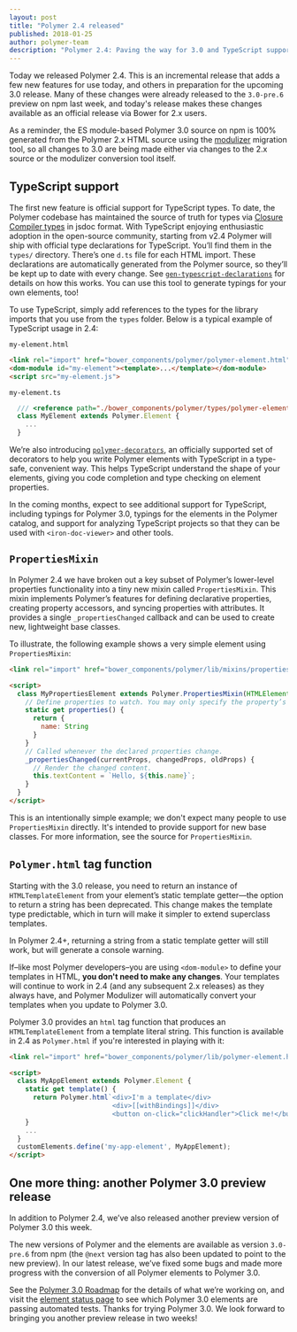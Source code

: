 ```yaml
---
layout: post
title: "Polymer 2.4 released"
published: 2018-01-25
author: polymer-team
description: "Polymer 2.4: Paving the way for 3.0 and TypeScript support"
---
```


Today we released Polymer 2.4. This is an incremental release that adds a few new features for use today, and others in preparation for the upcoming 3.0 release.  Many of these changes were already released to the `3.0-pre.6` preview on npm last week, and today's release makes these changes available as an official release via Bower for 2.x users.  

As a reminder, the ES module-based Polymer 3.0 source on npm is 100% generated from the Polymer 2.x HTML source using the [modulizer](https://github.com/Polymer/polymer-modulizer) migration tool, so all changes to 3.0 are being made either via changes to the 2.x source or the modulizer conversion tool itself.

## TypeScript support

The first new feature is official support for TypeScript types.  To date, the Polymer codebase has maintained the source of truth for types via [Closure Compiler types](https://github.com/google/closure-compiler/wiki/Annotating-JavaScript-for-the-Closure-Compiler) in jsdoc format. With TypeScript enjoying enthusiastic adoption in the open-source community, starting from v2.4 Polymer will ship with official type declarations for TypeScript. You’ll find them in the `types/` directory. There’s one `d.ts` file for each HTML import. These declarations are automatically generated from the Polymer source, so they’ll be kept up to date with every change. See [`gen-typescript-declarations`](https://github.com/Polymer/gen-typescript-declarations) for details on how this works. You can use this tool to generate typings for your own elements, too!

To use TypeScript, simply add references to the types for the library imports that you use from the `types` folder.  Below is a typical example of TypeScript usage in 2.4:

`my-element.html`
```html
<link rel="import" href="bower_components/polymer/polymer-element.html">
<dom-module id="my-element"><template>...</template></dom-module>
<script src="my-element.js">
```

`my-element.ts`
```ts
  /// <reference path="./bower_components/polymer/types/polymer-element.d.ts" />`
  class MyElement extends Polymer.Element {
    ...
  }
```

We’re also introducing [`polymer-decorators`](https://github.com/Polymer/polymer-decorators), an officially supported set of decorators to help you write Polymer elements with TypeScript in a type-safe, convenient way. This helps TypeScript understand the shape of your elements, giving you code completion and type checking on element properties.

In the coming months, expect to see additional support for TypeScript, including typings for Polymer 3.0, typings for the elements in the Polymer catalog, and support for analyzing TypeScript projects so that they can be used with `<iron-doc-viewer>` and other tools.

## `PropertiesMixin`

In Polymer 2.4 we have broken out a key subset of Polymer’s lower-level properties functionality into a tiny new mixin called `PropertiesMixin`. This mixin implements Polymer’s features for defining declarative properties, creating property accessors, and syncing properties with attributes. It provides a single `_propertiesChanged` callback and can be used to create new, lightweight base classes.

To illustrate, the following example shows a very simple element using `PropertiesMixin`:

```html
<link rel="import" href="bower_components/polymer/lib/mixins/properties-mixin.html">

<script>
  class MyPropertiesElement extends Polymer.PropertiesMixin(HTMLElement) {
    // Define properties to watch. You may only specify the property’s name and type.
    static get properties() {
      return {
        name: String
      }
    }
    // Called whenever the declared properties change.
    _propertiesChanged(currentProps, changedProps, oldProps) {
      // Render the changed content.
      this.textContent = `Hello, ${this.name}`;
    }
  }
</script>
```

This is an intentionally simple example; we don't expect many people to use `PropertiesMixin` directly. It's intended to provide support for new base classes.  For more information, see the source for `PropertiesMixin`.

## `Polymer.html` tag function

Starting with the 3.0 release, you need to return an instance of `HTMLTemplateElement` from your element’s static template getter—the option to return a string has been deprecated. This change makes the template type predictable, which in turn will make it simpler to extend superclass templates.

In Polymer 2.4+, returning a string from a static template getter will still work, but will generate a console warning.

If–like most Polymer developers–you are using `<dom-module>` to define your templates in HTML, **you don't need to make any changes**.  Your templates will continue to work in 2.4 (and any subsequent 2.x releases) as they always have, and Polymer Modulizer will automatically convert your templates when you update to Polymer 3.0.

Polymer 3.0 provides an `html` tag function that produces an `HTMLTemplateElement` from a template literal string. This function is available in 2.4 as `Polymer.html` if you're interested in playing with it:

```html
<link rel="import" href="bower_components/polymer/lib/polymer-element.html">

<script>
  class MyAppElement extends Polymer.Element {
    static get template() {
      return Polymer.html`<div>I'm a template</div>
                          <div>[[withBindings]]</div>
                          <button on-click="clickHandler">Click me!</button>`
    }
    ...
  }
  customElements.define('my-app-element', MyAppElement);
</script>
```

## One more thing: another Polymer 3.0 preview release

In addition to Polymer 2.4, we’ve also released another preview version of Polymer 3.0 this week.

The new versions of Polymer and the elements are available as version `3.0-pre.6` from npm (the `@next` version tag has also been updated to point to the new preview). In our latest release, we’ve fixed some bugs and made more progress with the conversion of all Polymer elements to Polymer 3.0.

See the [Polymer 3.0 Roadmap](https://github.com/Polymer/project/blob/master/Roadmap.md) for the details of what we’re working on, and visit the [element status page](https://github.com/Polymer/polymer-modulizer/blob/master/docs/polymer-3-element-status.md) to see which Polymer 3.0 elements are passing automated tests. Thanks for trying Polymer 3.0. We look forward to bringing you another preview release in two weeks!
